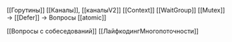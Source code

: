 [[Горутины]]
[[Каналы]], [[каналыV2]]
[[Context]]
[[WaitGroup]]
[[Mutex]] -> 
[[Defer]] -> Вопросы
[[atomic]]

[[Вопросы с собеседований]]
[[ЛайфкодингМногопоточности]]